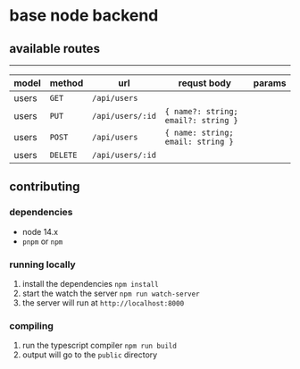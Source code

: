 # base node backend

## available routes
-----------------------------------------------------------------
| model       | method   | url                    | requst body | params |
|-------------|----------|------------------------|-------------|--------|
| users       | `GET`    | `/api/users`           |             |        |
| users       | `PUT`    | `/api/users/:id`       | `{ name?: string; email?: string }` | |
| users       | `POST`   | `/api/users`           | `{ name: string; email: string }` | |
| users       | `DELETE` | `/api/users/:id`       |             |        |


## contributing
### dependencies
- node 14.x
- `pnpm` or `npm`
### running locally
1. install the dependencies `npm install`
2. start the watch the server `npm run watch-server`
3. the server will run at `http://localhost:8000`
### compiling
1. run the typescript compiler `npm run build`
2. output will go to the `public` directory
